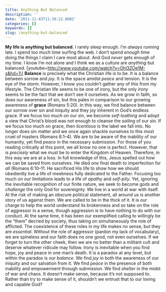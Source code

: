 ```yaml
---
title: Anything But Balanced
description: ''
date: '2011-11-03T11:30:22.000Z'
categories: []
keywords: []
slug: /anything-but-balanced
---
```

**My life is anything but balanced**. I rarely sleep enough. I’m _always_ running late. I spend too much time surfing the web. I don’t spend _enough_ time doing the things I claim I care most about. And God _never_ gets enough of my time. I know I’m not alone and I think we as a culture are _anything_ but balanced.
\[youtube=http://www.youtube.com/watch?v=Ohl3ZOe1M-s&hd=1\]
**Balance** is precisely what the Christian life is to be. It is a balance between sorrow and _joy_. It is the space amidst _peace_ and tension. It is the eye of the storm. However, I know you couldn’t gather any of this from my lifestyle. The Christian life seems to be one of irony, but the only _irony_ seems to be the fact that we don’t see it ourselves.
As we grow in faith, so does our awareness of sin, but this pales in comparison to our growing awareness of **grace** (Romans 5:20). In this way, we find balance between our sorrow over sin and iniquity and they joy inherent in God’s endless grace. If we focus too much on our sin, we become _self-loathing_ and adopt a view that Christ’s blood was not enough to cleanse the soiling of our sin. If we focus too much on grace, then _licentious_ is the label we fall into. No longer does sin matter and we once again shackle ourselves to this most cruel of masters (Romans 6:1–4).
We are to be aware of the inability of our humanity, yet find _peace_ in the necessary submission. For those of you reading critically at this point, we all know no one is perfect. However, that is _precisely_ what we must be to enter the Kingdom of Heaven. Therefore, in this way we are at a loss. In full knowledge of this, Jesus spelled out how we can be saved from ourselves. He died _one_ final death to imperfection for _all_ (Romans 6:10–11. He sacrificed His life to show how we should obediently live a life of meekness fully dedicated to the Father. Focusing too much on our limitations leads to a life of _apathy_ and _self-pity_. Yet, ignoring the inevitable recognition of our finite nature, we seek to become gods and _challenge_ the only God for sovereignty.
We live in a world at war with itself. At the risk of making an obscure political statement, all around us is another story of us against them. We are called to be in the thick of it. It is our charge to help the world understand its brokenness and so take on the role of aggressor in a sense, though aggression is to have nothing to do with our conduct. At the same time, it has been our exemplified calling to willingly be the “them” decried by society, thus taking on simultaneously the role of afflicted. The coexistence of these roles in my life makes no sense, but they are _essential_. Without the role of aggressor (pardon my lack of vocabulary), we are spineless and our faith does no one good, not even ourselves. If we forget to turn the other cheek, then we are no better than a militant cult and deserve whatever ridicule may follow.
Irony is inevitable when you find hope, joy and peace in one man’s death. It is a paradox at any level, but within the paradox is our _balance_. We find _joy_ in both the awareness of our iniquity and our salvation from it. We find _peace_ in the presence of both inability and empowerment through submission. We find _shelter_ in the midst of war and chaos. It doesn’t make sense, because it’s not supposed to. Rather than try to make sense of it, shouldn’t we entrust that to our loving and capable God?
